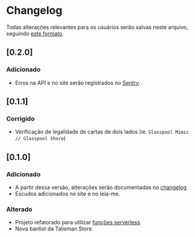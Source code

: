# Changelog

Todas alterações relevantes para os usuários serão salvas neste arquivo, seguindo [este formato](https://keepachangelog.com/en/1.0.0/).

<!--

## Para fazer

- Idenfiticar cards banidos através das palavras-chave definidas nas regras do formato. (ex.: `extra turn`, `win the game`, `lose the game`)
- Adicionar lembrete sobre os 16 de dano necessário para derrotar um jogador através de Infect.
- Permitir alteração da banlist sem que seja necessário alterar o código fonte.
- Requisições feitas à banlist da Talisman serão salvas no cache, já que é necessário alterar no código sempre que há alguma alteração.
- Alterar estilo da página completamente.
- Identificar corretamente legalidade onde o preço da carta foil é mais barato do que o preço da carta normal.

-->

## [0.2.0]

### Adicionado

- Erros na API e no site serão registrados no [Sentry](https://sentry.io).

## [0.1.1]

### Corrigido

- Verificação de legalidade de cartas de dois lados (ie. `Glasspool Mimic // Glasspool Shore`)

## [0.1.0]

### Adicionado

- A partir dessa versão, alterações serão documentadas no [changelog](https://github.com/forsureitsme/groselha-legality/blob/main/CHANGELOG.md)
- Escudos adicionados no site e no leia-me.

### Alterado

- Projeto refatorado para utilizar [funções serverless](https://vercel.com/docs/concepts/functions/serverless-functions#).
- Nova banlist da Talisman Store.
